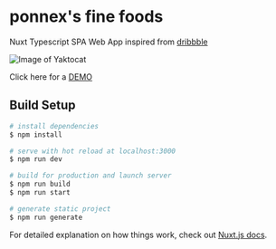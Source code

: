 # ponnex's fine foods

Nuxt Typescript SPA Web App inspired from [dribbble](https://dribbble.com/shots/6764812-Concept-of-website-restaurant-design) 

![Image of Yaktocat](https://cdn.dribbble.com/users/2861526/screenshots/6764812/web_1920___3.jpg)

Click here for a [DEMO](https://ponnex-fine-foods.netlify.app/)

## Build Setup

``` bash
# install dependencies
$ npm install

# serve with hot reload at localhost:3000
$ npm run dev

# build for production and launch server
$ npm run build
$ npm run start

# generate static project
$ npm run generate
```

For detailed explanation on how things work, check out [Nuxt.js docs](https://nuxtjs.org).
